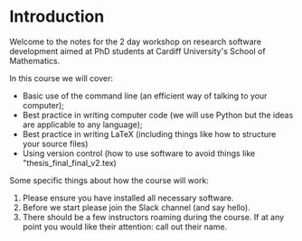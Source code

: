 # Introduction

Welcome to the notes for the 2 day workshop on research software development
aimed at PhD students at Cardiff University's School of Mathematics.

In this course we will cover:

- Basic use of the command line (an efficient way of talking to your computer);
- Best practice in writing computer code (we will use Python but the ideas are
  applicable to any language);
- Best practice in writing LaTeX (including things like how to structure your
  source files)
- Using version control (how to use software to avoid things like
  "thesis_final_final_v2.tex)

Some specific things about how the course will work:

1. Please ensure you have installed all necessary software.
2. Before we start please join the Slack channel (and say hello).
3. There should be a few instructors roaming during the course. If at any point
   you would like their attention: call out their name.
